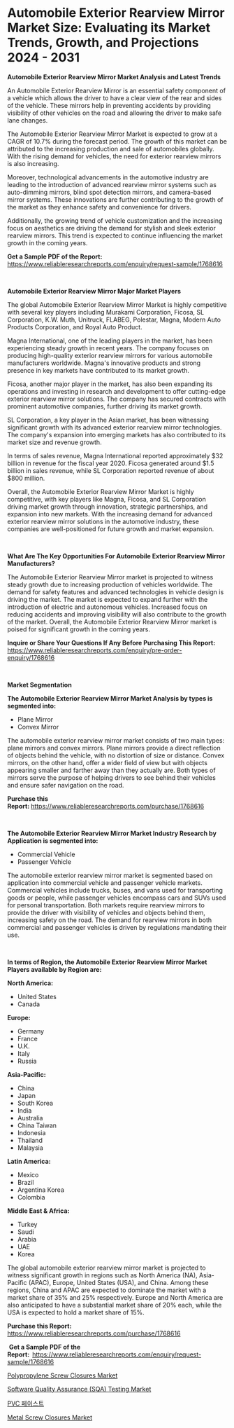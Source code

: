 <p><h1>Automobile Exterior Rearview Mirror Market Size: Evaluating its Market Trends, Growth, and Projections 2024 - 2031</h1></p><p><strong>Automobile Exterior Rearview Mirror Market Analysis and Latest Trends</strong></p>
<p><p>An Automobile Exterior Rearview Mirror is an essential safety component of a vehicle which allows the driver to have a clear view of the rear and sides of the vehicle. These mirrors help in preventing accidents by providing visibility of other vehicles on the road and allowing the driver to make safe lane changes.</p><p>The Automobile Exterior Rearview Mirror Market is expected to grow at a CAGR of 10.7% during the forecast period. The growth of this market can be attributed to the increasing production and sale of automobiles globally. With the rising demand for vehicles, the need for exterior rearview mirrors is also increasing.</p><p>Moreover, technological advancements in the automotive industry are leading to the introduction of advanced rearview mirror systems such as auto-dimming mirrors, blind spot detection mirrors, and camera-based mirror systems. These innovations are further contributing to the growth of the market as they enhance safety and convenience for drivers.</p><p>Additionally, the growing trend of vehicle customization and the increasing focus on aesthetics are driving the demand for stylish and sleek exterior rearview mirrors. This trend is expected to continue influencing the market growth in the coming years.</p></p>
<p><strong>Get a Sample PDF of the Report:&nbsp;</strong> <a href="https://www.reliableresearchreports.com/enquiry/request-sample/1768616">https://www.reliableresearchreports.com/enquiry/request-sample/1768616</a></p>
<p>&nbsp;</p>
<p><strong>Automobile Exterior Rearview Mirror Major Market Players</strong></p>
<p><p>The global Automobile Exterior Rearview Mirror Market is highly competitive with several key players including Murakami Corporation, Ficosa, SL Corporation, K.W. Muth, Unitruck, FLABEG, Polestar, Magna, Modern Auto Products Corporation, and Royal Auto Product.</p><p>Magna International, one of the leading players in the market, has been experiencing steady growth in recent years. The company focuses on producing high-quality exterior rearview mirrors for various automobile manufacturers worldwide. Magna's innovative products and strong presence in key markets have contributed to its market growth.</p><p>Ficosa, another major player in the market, has also been expanding its operations and investing in research and development to offer cutting-edge exterior rearview mirror solutions. The company has secured contracts with prominent automotive companies, further driving its market growth.</p><p>SL Corporation, a key player in the Asian market, has been witnessing significant growth with its advanced exterior rearview mirror technologies. The company's expansion into emerging markets has also contributed to its market size and revenue growth.</p><p>In terms of sales revenue, Magna International reported approximately $32 billion in revenue for the fiscal year 2020. Ficosa generated around $1.5 billion in sales revenue, while SL Corporation reported revenue of about $800 million.</p><p>Overall, the Automobile Exterior Rearview Mirror Market is highly competitive, with key players like Magna, Ficosa, and SL Corporation driving market growth through innovation, strategic partnerships, and expansion into new markets. With the increasing demand for advanced exterior rearview mirror solutions in the automotive industry, these companies are well-positioned for future growth and market expansion.</p></p>
<p>&nbsp;</p>
<p><strong>What Are The Key Opportunities For Automobile Exterior Rearview Mirror Manufacturers?</strong></p>
<p><p>The Automobile Exterior Rearview Mirror market is projected to witness steady growth due to increasing production of vehicles worldwide. The demand for safety features and advanced technologies in vehicle design is driving the market. The market is expected to expand further with the introduction of electric and autonomous vehicles. Increased focus on reducing accidents and improving visibility will also contribute to the growth of the market. Overall, the Automobile Exterior Rearview Mirror market is poised for significant growth in the coming years.</p></p>
<p><strong>Inquire or Share Your Questions If Any Before Purchasing This Report:</strong> <a href="https://www.reliableresearchreports.com/enquiry/pre-order-enquiry/1768616">https://www.reliableresearchreports.com/enquiry/pre-order-enquiry/1768616</a></p>
<p>&nbsp;</p>
<p><strong>Market Segmentation</strong></p>
<p><strong>The Automobile Exterior Rearview Mirror Market Analysis by types is segmented into:</strong></p>
<p><ul><li>Plane Mirror</li><li>Convex Mirror</li></ul></p>
<p><p>The automobile exterior rearview mirror market consists of two main types: plane mirrors and convex mirrors. Plane mirrors provide a direct reflection of objects behind the vehicle, with no distortion of size or distance. Convex mirrors, on the other hand, offer a wider field of view but with objects appearing smaller and farther away than they actually are. Both types of mirrors serve the purpose of helping drivers to see behind their vehicles and ensure safer navigation on the road.</p></p>
<p><strong>Purchase this Report:&nbsp;</strong><a href="https://www.reliableresearchreports.com/purchase/1768616">https://www.reliableresearchreports.com/purchase/1768616</a></p>
<p>&nbsp;</p>
<p><strong>The Automobile Exterior Rearview Mirror Market Industry Research by Application is segmented into:</strong></p>
<p><ul><li>Commercial Vehicle</li><li>Passenger Vehicle</li></ul></p>
<p><p>The automobile exterior rearview mirror market is segmented based on application into commercial vehicle and passenger vehicle markets. Commercial vehicles include trucks, buses, and vans used for transporting goods or people, while passenger vehicles encompass cars and SUVs used for personal transportation. Both markets require rearview mirrors to provide the driver with visibility of vehicles and objects behind them, increasing safety on the road. The demand for rearview mirrors in both commercial and passenger vehicles is driven by regulations mandating their use.</p></p>
<p>&nbsp;</p>
<p><strong>In terms of Region, the Automobile Exterior Rearview Mirror Market Players available by Region are:</strong></p>
<p>
    <p> <strong> North America: </strong>
        <ul>
            <li>United States</li>
            <li>Canada</li>
        </ul>
        </p> 
    <p> <strong> Europe: </strong>
        <ul>
            <li>Germany</li>
            <li>France</li>
            <li>U.K.</li>
            <li>Italy</li>
            <li>Russia</li>
        </ul>
        </p> 
    <p> <strong> Asia-Pacific: </strong>
        <ul>
            <li>China</li>
            <li>Japan</li>
            <li>South Korea</li>
            <li>India</li>
            <li>Australia</li>
            <li>China Taiwan</li>
            <li>Indonesia</li>
            <li>Thailand</li>
            <li>Malaysia</li>
        </ul>
        </p> 
    <p> <strong> Latin America: </strong>
        <ul>
            <li>Mexico</li>
            <li>Brazil</li>
            <li>Argentina Korea</li>
            <li>Colombia</li>
        </ul>
        </p> 
    <p> <strong> Middle East & Africa: </strong>
        <ul>
            <li>Turkey</li>
            <li>Saudi</li>
            <li>Arabia</li>
            <li>UAE</li>
            <li>Korea</li>
        </ul>
    </p>
    </p>
<p><p>The global automobile exterior rearview mirror market is projected to witness significant growth in regions such as North America (NA), Asia-Pacific (APAC), Europe, United States (USA), and China. Among these regions, China and APAC are expected to dominate the market with a market share of 35% and 25% respectively. Europe and North America are also anticipated to have a substantial market share of 20% each, while the USA is expected to hold a market share of 15%.</p></p>
<p><strong>Purchase this Report: </strong><a href="https://www.reliableresearchreports.com/purchase/1768616">https://www.reliableresearchreports.com/purchase/1768616</a></p>
<p>&nbsp;<strong>Get a Sample PDF of the Report:&nbsp;&nbsp;</strong><a href="https://www.reliableresearchreports.com/enquiry/request-sample/1768616">https://www.reliableresearchreports.com/enquiry/request-sample/1768616</a></p>
<p><strong></strong></p>
<p><p><a href="https://view.publitas.com/reportprime-1/polypropylene-screw-closures-market-size-share-trends-analysis-report-by-application-regional-outlook-competitive-strategies-and-segment-forecasts-2023-2030/">Polypropylene Screw Closures Market</a></p><p><a href="https://natural-crush-b99.notion.site/Software-Quality-Assurance-SQA-Testing-Market-Dynamics-2024-2031-Also-about-Its-Market-Trends-Pr-a85199fa3a3340058eef4a0bc562825d">Software Quality Assurance (SQA) Testing Market</a></p><p><a href="https://medium.com/@kenza.eliraki/pvc-%ED%8C%8C%EC%8A%A4%ED%85%8C-%EC%8B%9C%EC%9E%A5-2031%EB%85%84%EA%B9%8C%EC%A7%80-%ED%8A%B8%EB%A0%8C%EB%93%9C-%EC%98%88%EC%B8%A1-%EB%B0%8F-%EA%B2%BD%EC%9F%81-%EB%B6%84%EC%84%9D-1ddfc80b4a7c">PVC 페이스트</a></p><p><a href="https://view.publitas.com/reportprime-1/metal-screw-closures-market-provides-a-comprehensive-analysis-including-a-macro-overview-of-the-market-as-well-as-micro-details-such-as-market-size-and-competitive-landscape/">Metal Screw Closures Market</a></p></p>